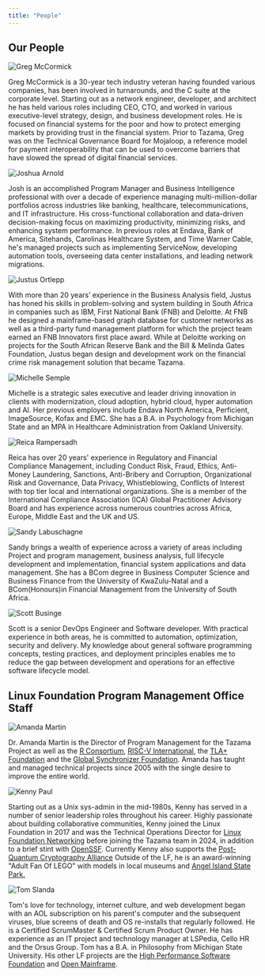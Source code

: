 ```yaml
---
title: "People"
---
```

<!-- Google tag (gtag.js) -->
<script src="https://www.googletagmanager.com/gtag/js?id=G-PZL0S57CC7" integrity="sha384-VHjxUTx/hhzdIOp4B+1uudBz9pmgepYfOpcEc3Qspl5M1gW6rnWMFCEOMXQ3z8JT" crossorigin="anonymous"></script>
<script>
  window.dataLayer = window.dataLayer || [];
  function gtag(){dataLayer.push(arguments);}
  gtag('js', new Date());

  gtag('config', 'G-PZL0S57CC7');
</script>

## Our People

![Greg McCormick](/people/greg-card.png)

Greg McCormick is a 30-year tech industry veteran having founded various companies, has been involved in turnarounds, and the C suite at the corporate level. Starting out as a network engineer, developer, and architect he has held various roles including CEO, CTO, and worked in various executive-level strategy, design, and business development roles. He is focused on financial systems for the poor and how to protect emerging markets by providing trust in the financial system. Prior to Tazama, Greg was on the Technical Governance Board for Mojaloop, a reference model for payment interoperability that can be used to overcome barriers that have slowed the spread of digital financial services. 

![Joshua Arnold](/people/josh-card.png)

Josh is an accomplished Program Manager and Business Intelligence professional with over a decade of experience managing multi-million-dollar portfolios across industries like banking, healthcare, telecommunications, and IT infrastructure. His cross-functional collaboration and data-driven decision-making focus on maximizing productivity, minimizing risks, and enhancing system performance. In previous roles at Endava, Bank of America, Sitehands, Carolinas Healthcare System, and Time Warner Cable, he's managed projects such as implementing ServiceNow, developing automation tools, overseeing data center installations, and leading network migrations.

![Justus Ortlepp](/people/justus-card.png)

With more than 20 years’ experience in the Business Analysis field, Justus has honed his skills in problem-solving and system building in South Africa in companies such as IBM, First National Bank (FNB) and Deloitte. At FNB he designed a mainframe-based graph database for customer networks as well as a third-party fund management platform for which the project team earned an FNB Innovators first place award.  While at Deloitte working on projects for the South African Reserve Bank and the Bill & Melinda Gates Foundation, Justus began design and development work on the financial crime risk management solution that became Tazama.

![Michelle Semple](/people/michelle-card.png)

Michelle is a strategic sales executive and leader driving innovation in clients with modernization, cloud adoption, hybrid cloud, hyper automation and AI.  Her previous employers include Endava North America, Perficient, ImageSource, Kofax and EMC. She has a B.A. in Psychology from Michigan State and an MPA in Healthcare Administration from Oakland University.

![Reica Rampersadh](/people/reica-card.png)

Reica has over 20 years' experience in Regulatory and Financial Compliance Management, including Conduct Risk, Fraud, Ethics, Anti-Money Laundering, Sanctions, Anti-Bribery and Corruption, Organizational Risk and Governance, Data Privacy, Whistleblowing, Conflicts of Interest with top tier local and international organizations. She is a member of the International Compliance Association (ICA) Global Practitioner Advisory Board and has experience across numerous countries across Africa, Europe, Middle East and the UK and US.

![Sandy Labuschagne ](/people/sandy-card.png)

Sandy brings a wealth of experience across a variety of areas including Project and program management, business analysis, full lifecycle development and implementation, financial system applications and data management. She has a BCom degree in Business Computer Science and Business Finance from the University of KwaZulu-Natal and a BCom(Honours)in Financial Management from the University of South Africa.

![Scott Businge ](/people/scott-card.png)

Scott is a senior DevOps Engineer and Software developer. With practical experience in both areas, he is committed to automation, optimization, security and delivery. My knowledge about general software programming concepts, testing practices, and deployment principles enables me to reduce the gap between development and operations for an effective software lifecycle model.

## Linux Foundation Program Management Office Staff

![Amanda Martin](/people/amanda-card.png)

Dr. Amanda Martin is the Director of Program Management for the Tazama Project as well as the [R Consortium](https://r-consortium.org/), [RISC-V International](https://riscv.org/), the [TLA+ Foundation](https://foundation.tlapl.us/) and the [Global Synchronizer Foundation](https://sync.global/). Amanda has taught and managed technical projects since 2005 with the single desire to improve the entire world.

![Kenny Paul](/people/kenny-card.png)

Starting out as a Unix sys-admin in the mid-1980s, Kenny has served in a number of senior leadership roles throughout his career. Highly passionate about building collaborative communities, Kenny joined the Linux Foundation in 2017 and was the Technical Operations Director for [Linux Foundation Networking](https://lfnetworking.org/) before joining the Tazama team in 2024, in addition to a brief stint with [OpenSSF](https://openssf.org/). Currently Kenny also supports the [Post-Quantum Cryptography Alliance](https://pqca.org/)  Outside of the LF, he is an award-winning "Adult Fan Of LEGO" with models in local museums and [Angel Island State Park.](https://www.linuxfoundation.org/blog/blog/lego-and-angel-island) 

![Tom Slanda](/people/tom-card.png)

Tom's love for technology, internet culture, and web development began with an AOL subscription on his parent's computer and the subsequent viruses, blue screens of death and OS re-installs that regularly followed. He is a Certified ScrumMaster & Certified Scrum Product Owner. He has experience as an IT project and technology manager at LSPedia, Cello HR and the Orsus Group. Tom has a B.A. in Philosophy from Michigan State University. His other LF projects are the [High Performance Software Foundation](https://hpsf.io/) and [Open Mainframe](https://openmainframeproject.org/).
